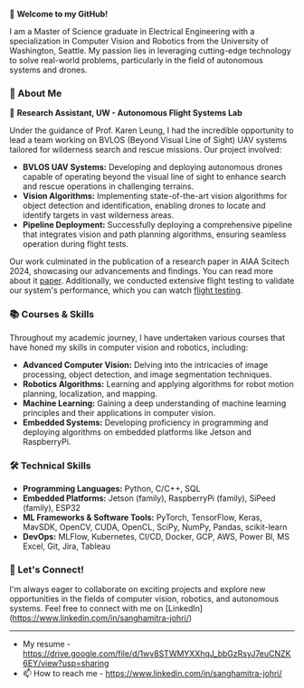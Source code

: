 👋 **Welcome to my GitHub!**

I am a Master of Science graduate in Electrical Engineering with a specialization in Computer Vision and Robotics from the University of Washington, Seattle. My passion lies in leveraging cutting-edge technology to solve real-world problems, particularly in the field of autonomous systems and drones.

### 🌟 About Me

🔬 **Research Assistant, UW - Autonomous Flight Systems Lab**

Under the guidance of Prof. Karen Leung, I had the incredible opportunity to lead a team working on BVLOS (Beyond Visual Line of Sight) UAV systems tailored for wilderness search and rescue missions. Our project involved:

- **BVLOS UAV Systems:** Developing and deploying autonomous drones capable of operating beyond the visual line of sight to enhance search and rescue operations in challenging terrains.
- **Vision Algorithms:** Implementing state-of-the-art vision algorithms for object detection and identification, enabling drones to locate and identify targets in vast wilderness areas.
- **Pipeline Deployment:** Successfully deploying a comprehensive pipeline that integrates vision and path planning algorithms, ensuring seamless operation during flight tests.

Our work culminated in the publication of a research paper in AIAA Scitech 2024, showcasing our advancements and findings. You can read more about it [paper](https://arc.aiaa.org/doi/10.2514/6.2024-1695). Additionally, we conducted extensive flight testing to validate our system's performance, which you can watch [flight testing](https://www.youtube.com/@UWControlandTrustworthyR-nc8km).

### 📚 Courses & Skills

Throughout my academic journey, I have undertaken various courses that have honed my skills in computer vision and robotics, including:

- **Advanced Computer Vision:** Delving into the intricacies of image processing, object detection, and image segmentation techniques.
- **Robotics Algorithms:** Learning and applying algorithms for robot motion planning, localization, and mapping.
- **Machine Learning:** Gaining a deep understanding of machine learning principles and their applications in computer vision.
- **Embedded Systems:** Developing proficiency in programming and deploying algorithms on embedded platforms like Jetson and RaspberryPi.

### 🛠️ Technical Skills

- **Programming Languages:** Python, C/C++, SQL
- **Embedded Platforms:** Jetson (family), RaspberryPi (family), SiPeed (family), ESP32
- **ML Frameworks & Software Tools:** PyTorch, TensorFlow, Keras, MavSDK, OpenCV, CUDA, OpenCL, SciPy, NumPy, Pandas, scikit-learn
- **DevOps:** MLFlow, Kubernetes, CI/CD, Docker, GCP, AWS, Power BI, MS Excel, Git, Jira, Tableau

### 🚀 Let's Connect!

I'm always eager to collaborate on exciting projects and explore new opportunities in the fields of computer vision, robotics, and autonomous systems. Feel free to connect with me on [LinkedIn] (https://www.linkedin.com/in/sanghamitra-johri/) 

---

  
-  My resume  - https://drive.google.com/file/d/1wv8STWMYXXhqJ_bbGzRsyJ7euCNZK6EY/view?usp=sharing
- 📫 How to reach me - https://www.linkedin.com/in/sanghamitra-johri/

<!---
sanghamitrajohri/sanghamitrajohri is a ✨ special ✨ repository because its `README.md` (this file) appears on your GitHub profile.
You can click the Preview link to take a look at your changes.
--->
